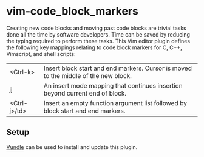 vim-code_block_markers
======================

Creating new code blocks and moving past code blocks are trivial tasks done all the time by software developers. Time can be saved by reducing the typing required to perform these tasks. This Vim editor plugin defines the following key mappings relating to code block markers for C, C++, Vimscript, and shell scripts:

<table>
<tr>
<td>&lt;Ctrl-k&gt;</td>
<td>Insert block start and end markers. Cursor is moved to the middle of the new block.
</tr>

<tr>
<td>jj</td>
<td>An insert mode mapping that continues insertion beyond current end of block.
</tr>

<tr>
<td>&lt;Ctrl-j&gt;/td>
<td>Insert an empty function argument list followed by block start and end markers.
</tr>
</table>



Setup
-----
[Vundle](https://github.com/gmarik/vundle) can be used to install and update this plugin.
